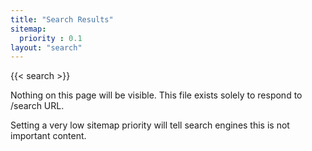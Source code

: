 ```yaml
---
title: "Search Results"
sitemap:
  priority : 0.1
layout: "search"
---
```



{{< search >}}


Nothing on this page will be visible. This file exists solely to respond to /search URL.

Setting a very low sitemap priority will tell search engines this is not important content.
